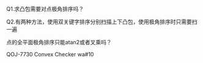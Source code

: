Q1.求凸包需要对点极角排序吗？

Q2.有两种方法，使用双关键字排序分别扫描上下凸包，使用极角排序时只需要扫一遍


点的全平面极角排序只能atan2或者叉乘吗？

QOJ-7730 Convex Checker  wa#10
